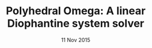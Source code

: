 ---
layout: post
date: 11 Nov 2015
title: "Polyhedral Omega: A linear Diophantine system solver"
venue: Galatasaray University Math Seminar (Istanbul, Turkey)
---